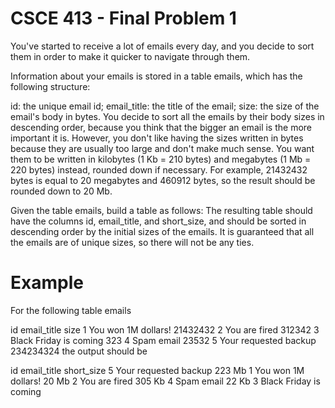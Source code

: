 # CSCE 413 - Final Problem 1

You've started to receive a lot of emails every day, and you decide to sort them in order to make it quicker to navigate through them.

Information about your emails is stored in a table emails, which has the following structure:

id: the unique email id;
email_title: the title of the email;
size: the size of the email's body in bytes.
You decide to sort all the emails by their body sizes in descending order, because you think that the bigger an email is the more important it is. However, you don't like having the sizes written in bytes because they are usually too large and don't make much sense. You want them to be written in kilobytes (1 Kb = 210 bytes) and megabytes (1 Mb = 220 bytes) instead, rounded down if necessary. For example, 21432432 bytes is equal to 20 megabytes and 460912 bytes, so the result should be rounded down to 20 Mb.

Given the table emails, build a table as follows: The resulting table should have the columns id, email_title, and short_size, and should be sorted in descending order by the initial sizes of the emails. It is guaranteed that all the emails are of unique sizes, so there will not be any ties.

# Example

For the following table emails

id	email_title	size
1	You won 1M dollars!	21432432
2	You are fired	312342
3	Black Friday is coming	323
4	Spam email	23532
5	Your requested backup	234234324
the output should be

id	email_title	short_size
5	Your requested backup	223 Mb
1	You won 1M dollars!	20 Mb
2	You are fired	305 Kb
4	Spam email	22 Kb
3	Black Friday is coming